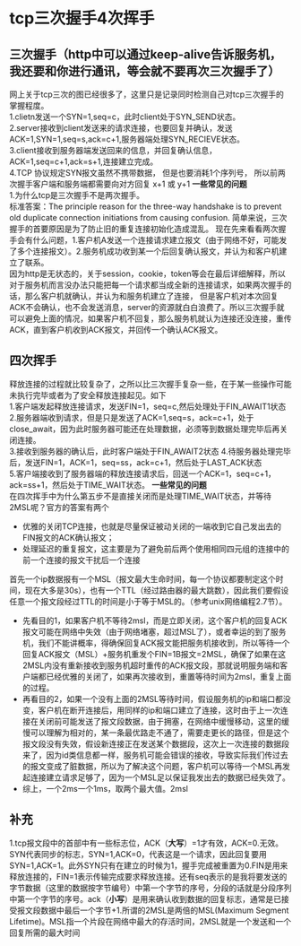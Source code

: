# tcp三次握手4次挥手  
## 三次握手（http中可以通过keep-alive告诉服务机，我还要和你进行通讯，等会就不要再次三次握手了）  
网上关于tcp三次的图已经很多了，这里只是记录同时检测自己对tcp三次握手的掌握程度。  
1.clietn发送一个SYN=1,seq=c，此时client处于SYN_SEND状态。  
2.server接收到client发送来的请求连接，也要回复并确认，发送ACK=1,SYN=1,seq=s,ack=c+1,服务器端处理SYN_RECIEVE状态。  
3.client接收到服务器端发送回来的信息，并回复确认信息，ACK=1,seq=c+1,ack=s+1,连接建立完成。  
4.TCP 协议规定SYN报文虽然不携带数据， 但是也要消耗1个序列号， 所以前两次握手客户端和服务端都需要向对方回复 x+1 或 y+1
**一些常见的问题**  
1.为什么tcp是三次握手不是两次握手。  
标准答案：The principle reason for the three-way handshake is to prevent old duplicate connection initiations from causing confusion. 简单来说，三次握手的首要原因是为了防止旧的重复连接初始化造成混乱。
现在先来看看两次握手会有什么问题，1.客户机A发送一个连接请求建立报文（由于网络不好，可能发了多个连接报文）。2.服务机成功收到某一个后回复确认报文，并认为和客户机建立了联系。  
因为http是无状态的，关于session，cookie，token等会在最后详细解释，所以对于服务机而言没办法只能把每一个请求都当成全新的连接请求，如果两次握手的话，那么客户机就确认，并认为和服务机建立了连接，
但是客户机对本次回复ACK不会确认，也不会发送消息，server的资源就白白浪费了。所以三次握手就可以避免上面的情况，如果客户机不回复，那么服务机就认为连接还没连接，重传ACK，直到客户机收到ACK报文，并回传一个确认ACK报文。
## 四次挥手  
释放连接的过程就比较复杂了，之所以比三次握手复杂一些，在于某一些操作可能未执行完毕或者为了安全释放连接起见。如下  
1.客户端发起释放连接请求，发送FIN=1，seq=c,然后处理处于FIN_AWAIT1状态  
2.服务器端收到请求，但是只是发送了ACK=1,seq=s，ack=c+1，处于close_await，因为此时服务器可能还在处理数据，必须等到数据处理完毕后再关闭连接。  
3.接收到服务器的确认后，此时客户端处于FIN_AWAIT2状态
4.待服务器处理完毕后，发送FIN=1，ACK=1，seq=ss，ack=c+1，然后处于LAST_ACK状态  
5.客户端接收到了服务器端的释放连接请求后，回送一个ACK=1，seq=c+1，ack=ss+1，然后处于TIME_WAIT状态。
**一些常见的问题**  
在四次挥手中为什么第五步不是直接关闭而是处理TIME_WAIT状态，并等待2MSL呢？官方的答案有两个
- 优雅的关闭TCP连接，也就是尽量保证被动关闭的一端收到它自己发出去的FIN报文的ACK确认报文；
- 处理延迟的重复报文，这主要是为了避免前后两个使用相同四元组的连接中的前一个连接的报文干扰后一个连接 

首先一个ip数据报有一个MSL（报文最大生命时间，每一个协议都要制定这个时间，现在大多是30s），也有一个TTL（经过路由器的最大跳数），因此我们要假设任意一个报文段经过TTL的时间是小于等于MSL的。（参考unix网络编程2.7节）。
- 先看目的1，如果客户机不等待2msl，而是立即关闭，这个客户机的回复ACK报文可能在网络中失效（由于网络堵塞，超过MSL了），或者幸运的到了服务机，我们不能讲概率，得确保回复ACK报文能把服务机接收到，所以等待一个回复ACK报文（MSL）+服务机重发个FIN=1B报文=2MSL，确保了如果在这2MSL内没有重新接收到服务机超时重传的ACK报文段，那就说明服务端和客户端都已经优雅的关闭了，如果再次接收到，重置等待时间为2msl，重复上面的过程。  
- 再看目的2，如果一个没有上面的2MSL等待时间，假设服务机的ip和端口都没变，客户机在断开连接后，用同样的ip和端口建立了连接，这时由于上一次连接在关闭前可能发送了报文段数据，由于拥塞，在网络中缓慢移动，这里的缓慢可以理解为相对的，某一条最优路走不通了，需要走更长的路径，但是这个报文段没有失效，假设新连接正在发送某个数据段，这次上一次连接的数据段来了，因为id类信息都一样，服务机可能会错误的接收，导致实际我们传过去的报文变成了脏数据，所以为了解决这个问题，客户机可以等待一个MSL再发起连接建立请求足够了，因为一个MSL足以保证我发出去的数据已经失效了。
- 综上，一个2ms一个1ms，取两个最大值。2msl
## 补充  
1.tcp报文段中的首部中有一些标志位，ACK（**大写**）=1才有效，ACK=0.无效。SYN代表同步的标志，SYN=1,ACK=0，代表这是一个请求，因此回复要用SYN=1,ACK=1。此外SYN只有在建立的时候为1，握手完成被重置为0.FIN是用来释放连接的，FIN=1表示传输完成要求释放连接。还有seq表示的是我将要发送的字节数据（这里的数据按字节编号）中第一个字节的序号，分段的话就是分段序列中第一个字节的序号。ack（**小写**）是用来确认收到数据的回复标志，通常是已接受报文段数据中最后一个字节+1.所谓的2MSL是两倍的MSL(Maximum Segment Lifetime)。MSL指一个片段在网络中最大的存活时间，2MSL就是一个发送和一个回复所需的最大时间
